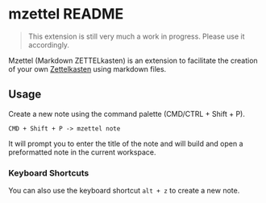# mzettel README

> This extension is still very much a work in progress. Please use it accordingly.

Mzettel (Markdown ZETTELkasten) is an extension to facilitate the creation of 
your own [Zettelkasten](https://writingcooperative.com/zettelkasten-how-one-german-scholar-was-so-freakishly-productive-997e4e0ca125) 
using markdown files.

## Usage

Create a new note using the command palette (CMD/CTRL + Shift + P).
```
CMD + Shift + P -> mzettel note
```

It will prompt you to enter the title of the note and will build and open a 
preformatted note in the current workspace.


### Keyboard Shortcuts

You can also use the keyboard shortcut `alt + z` to create a new note.

